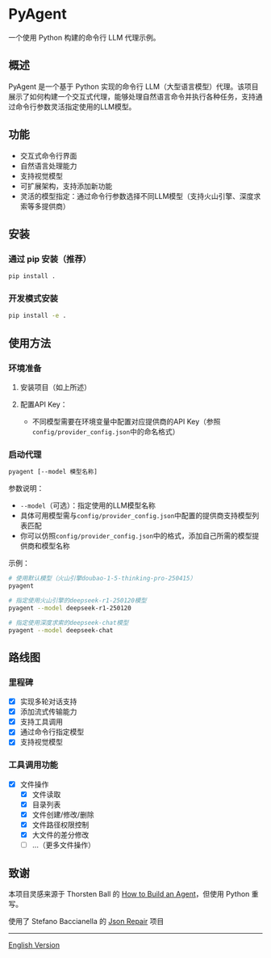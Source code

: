 # PyAgent

一个使用 Python 构建的命令行 LLM 代理示例。

## 概述

PyAgent 是一个基于 Python 实现的命令行 LLM（大型语言模型）代理。该项目展示了如何构建一个交互式代理，能够处理自然语言命令并执行各种任务，支持通过命令行参数灵活指定使用的LLM模型。

## 功能

- 交互式命令行界面
- 自然语言处理能力
- 支持视觉模型
- 可扩展架构，支持添加新功能
- 灵活的模型指定：通过命令行参数选择不同LLM模型（支持火山引擎、深度求索等多提供商）

## 安装

### 通过 pip 安装（推荐）
```bash
pip install .
```

### 开发模式安装
```bash
pip install -e .
```

## 使用方法

### 环境准备
1. 安装项目（如上所述）

2. 配置API Key：
   - 不同模型需要在环境变量中配置对应提供商的API Key（参照`config/provider_config.json`中的命名格式）

### 启动代理
```bash
pyagent [--model 模型名称]
```

参数说明：
- `--model`（可选）：指定使用的LLM模型名称
- 具体可用模型需与`config/provider_config.json`中配置的提供商支持模型列表匹配
- 你可以仿照`config/provider_config.json`中的格式，添加自己所需的模型提供商和模型名称

示例：
```bash
# 使用默认模型（火山引擎doubao-1-5-thinking-pro-250415）
pyagent

# 指定使用火山引擎的deepseek-r1-250120模型
pyagent --model deepseek-r1-250120

# 指定使用深度求索的deepseek-chat模型
pyagent --model deepseek-chat
```

## 路线图

### 里程碑

- [x] 实现多轮对话支持
- [x] 添加流式传输能力
- [x] 支持工具调用
- [x] 通过命令行指定模型
- [x] 支持视觉模型

### 工具调用功能

- [x] 文件操作
  - [x] 文件读取
  - [x] 目录列表
  - [x] 文件创建/修改/删除
  - [x] 文件路径权限控制
  - [x] 大文件的差分修改
  - [ ] ...（更多文件操作）

## 致谢

本项目灵感来源于 Thorsten Ball 的 [How to Build an Agent](https://ampcode.com/how-to-build-an-agent)，但使用 Python 重写。

使用了 Stefano Baccianella 的 [Json Repair](https://github.com/mangiucugna/json_repair) 项目

---

[English Version](README_EN.md)